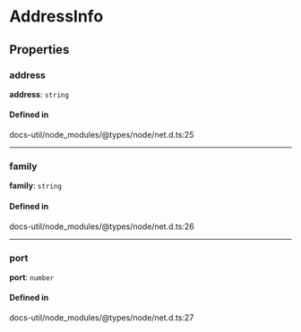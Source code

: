 # AddressInfo

## Properties

### address

 **address**: `string`

#### Defined in

docs-util/node_modules/@types/node/net.d.ts:25

___

### family

 **family**: `string`

#### Defined in

docs-util/node_modules/@types/node/net.d.ts:26

___

### port

 **port**: `number`

#### Defined in

docs-util/node_modules/@types/node/net.d.ts:27
